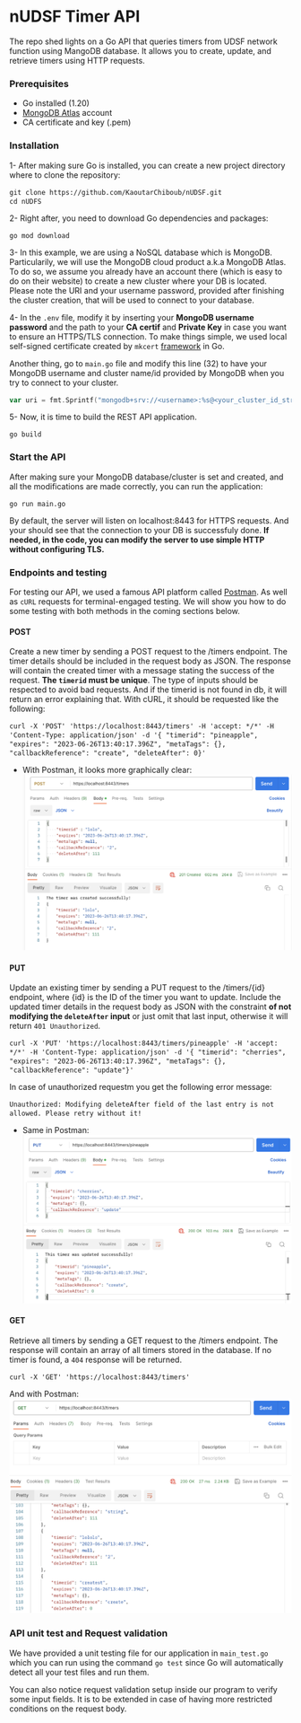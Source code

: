 # nUDSF Timer API
The repo shed lights on a Go API that queries timers from UDSF network function using MangoDB database. It allows you to create, update, and retrieve timers using HTTP requests.

### Prerequisites
- Go installed (1.20)
- [MongoDB Atlas](https://www.mongodb.com/atlas/database) account
- CA certificate and key (.pem) 

### Installation
1- After making sure Go is installed, you can create a new project directory where to clone the repository:
```shell
git clone https://github.com/KaoutarChiboub/nUDSF.git
cd nUDFS
```
2- Right after, you need to download Go dependencies and packages:
```shell
go mod download
```
3- In this example, we are using a NoSQL database which is MongoDB. Particularily, we will use the MongoDB cloud product a.k.a MongoDB Atlas. To do so, we assume you already have an account there (which is easy to do on their website) to create a new cluster where your DB is located. Please note the URI and your username password, provided after finishing the cluster creation, that will be used to connect to your database.

4- In the `.env` file, modify it by inserting your **MongoDB username password** and the path to your **CA certif** and **Private Key** in case you want to ensure an HTTPS/TLS connection. To make things simple, we used local self-signed certificate created by `mkcert` [framework](https://github.com/FiloSottile/mkcert) in Go.

Another thing, go to `main.go` file and modify this line (32) to have your MongoDB username and cluster name/id provided by MongoDB when you try to connect to your cluster.
```go
var uri = fmt.Sprintf("mongodb+srv://<username>:%s@<your_cluster_id_string>/?retryWrites=true&w=majority", pswd)
```

5- Now, it is time to build the REST API application.
```shell
go build
```

### Start the API
After making sure your MongoDB database/cluster is set and created, and all the modifications are made correctly, you can run the application:
```shell
go run main.go
```
By default, the server will listen on localhost:8443 for HTTPS requests. And your should see that the connection to your DB is successfuly done.
__If needed, in the code, you can modify the server to use simple HTTP without configuring TLS.__

### Endpoints and testing
For testing our API, we used a famous API platform called [Postman](https://www.postman.com/). As well as `cURL` requests for terminal-engaged testing. We will show you how to do some testing with both methods in the coming sections below.
#### POST
Create a new timer by sending a POST request to the /timers endpoint. The timer details should be included in the request body as JSON. The response will contain the created timer with a message stating the success of the request. **The `timerid` must be unique**. The type of inputs should be respected to avoid bad requests. And if the timerid is not found in db, it will return an error explaining that.
With cURL, it should be requested like the following:
```shell
curl -X 'POST' 'https://localhost:8443/timers' -H 'accept: */*' -H 'Content-Type: application/json' -d '{ "timerid": "pineapple", "expires": "2023-06-26T13:40:17.396Z", "metaTags": {}, "callbackReference": "create", "deleteAfter": 0}'
```
- With Postman, it looks more graphically clear:
![image post](./Postman/post.png)

#### PUT
Update an existing timer by sending a PUT request to the /timers/{id} endpoint, where {id} is the ID of the timer you want to update. Include the updated timer details in the request body as JSON with the constraint **of not modifying the `deleteAfter` input** or just omit that last input, otherwise it will return `401 Unauthorized`.
```shell
curl -X 'PUT' 'https://localhost:8443/timers/pineapple' -H 'accept: */*' -H 'Content-Type: application/json' -d '{ "timerid": "cherries", "expires": "2023-06-26T13:40:17.396Z", "metaTags": {}, "callbackReference": "update"}'
```
In case of unauthorized requestm you get the following error message:
```shell 
Unauthorized: Modifying deleteAfter field of the last entry is not allowed. Please retry without it!
```
- Same in Postman:
![image put](./Postman/put.png)

#### GET
Retrieve all timers by sending a GET request to the /timers endpoint. The response will contain an array of all timers stored in the database. If no timer is found, a `404` response will be returned.
```shell
curl -X 'GET' 'https://localhost:8443/timers'
```
And with Postman:
![image get](./Postman/get.png)

### API unit test and Request validation
We have provided a unit testing file for our application in `main_test.go` which you can run using the command `go test` since Go will automatically detect all your test files and run them. 

You can also notice request validation setup inside our program to verify some input fields. It is to be extended in case of having more restricted conditions on the request body.
